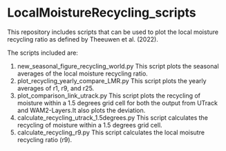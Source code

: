 # LocalMoistureRecycling_scripts
This repository includes scripts that can be used to plot the local moisture recycling ratio as defined by Theeuwen et al. (2022). 

The scripts included are:
1. new_seasonal_figure_recycling_world.py
    This script plots the seasonal averages of the local moisture recycling ratio.
2. plot_recycling_yearly_compare_LMR.py
    This script plots the yearly averages of r1, r9, and r25. 
3. plot_comparison_link_utrack.py
    This script plots the recycling of moisture within a 1.5 degrees grid cell for both the output from UTrack and WAM2-Layers.It also plots the deviation. 
4. calculate_recycling_utrack_1.5degrees.py
    This script calculates the recycling of moisture within a 1.5 degrees grid cell.
5. calculate_recycling_r9.py
    This script calculates the local moisutre recycling ratio (r9). 
